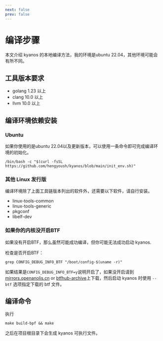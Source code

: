 ```yaml
---
next: false
prev: false
---
```


# 编译步骤

本文介绍 kyanos 的本地编译方法，我的环境是ubuntu 22.04，其他环境可能会有所不同。

## 工具版本要求

- golang 1.23 以上
- clang 10.0 以上
- llvm 10.0 以上

## 编译环境依赖安装
### Ubuntu
如果你使用的是ubuntu 22.04以及更新版本，可以使用一条命令即可完成编译环境的初始化。
```
/bin/bash -c "$(curl -fsSL https://github.com/hengyoush/kyanos/blob/main/init_env.sh)"
```
### 其他 Linux 发行版
编译环境除了上面工具链版本列出的软件外，还需要以下软件，请自行安装。

- linux-tools-common
- linux-tools-generic
- pkgconf
- libelf-dev

### 如果你的内核没开启BTF
如果没有开启BTF，那么虽然可能成功编译，但你可能无法成功启动 kyanos. 

检查是否开启BTF：
```
grep CONFIG_DEBUG_INFO_BTF "/boot/config-$(uname -r)"
```
如果结果是`CONFIG_DEBUG_INFO_BTF=y`说明开启了，如果没开启请到  [mirrors.openanolis.cn](https://mirrors.openanolis.cn/coolbpf/btf/) or [btfhub-archive](https://github.com/aquasecurity/btfhub-archive/)上下载，然后启动 kyanos 时使用 `--btf` 选项指定下载的 btf 文件。


## 编译命令
执行
```
make build-bpf && make
```

之后在项目根目录下会生成 kyanos 可执行文件。
